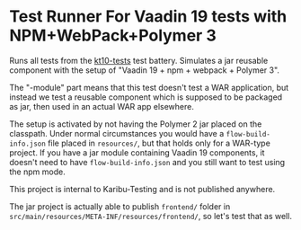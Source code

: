 # Test Runner For Vaadin 19 tests with NPM+WebPack+Polymer 3

Runs all tests from the [kt10-tests](../kt10-tests) test battery.
Simulates a jar reusable component with the setup of
"Vaadin 19 + npm + webpack + Polymer 3".

The "-module" part means that this test doesn't test a WAR application,
but instead we test a reusable component which is supposed to be packaged
as jar, then used in an actual WAR app elsewhere.

The setup is activated by not having the Polymer 2 jar placed on the classpath.
Under normal circumstances you would have a `flow-build-info.json` file
placed in `resources/`, but that holds only for a WAR-type project.
If you have a jar module containing Vaadin 19 components, it doesn't need
to have `flow-build-info.json` and you still want to test using
the npm mode.

This project is internal to Karibu-Testing and is not published anywhere.

The jar project is actually able to publish `frontend/` folder in
`src/main/resources/META-INF/resources/frontend/`, so let's test that as well.
